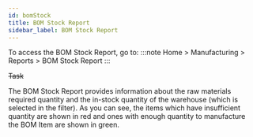 ```yaml
---
id: bomStock
title: BOM Stock Report
sidebar_label: BOM Stock Report
---
```


To access the BOM Stock Report, go to:
:::note
Home > Manufacturing > Reports > BOM Stock Report
:::

~~Task~~

The BOM Stock Report provides information about the raw materials required quantity and the in-stock quantity of the warehouse (which is selected in the filter). As you can see, the items which have insufficient quantity are shown in red and ones with enough quantity to manufacture the BOM Item are shown in green.
